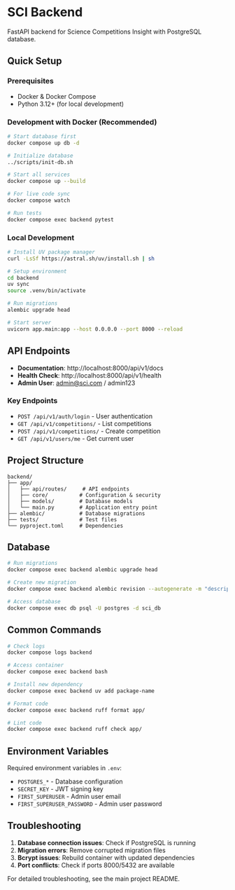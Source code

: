 # SCI Backend

FastAPI backend for Science Competitions Insight with PostgreSQL database.

## Quick Setup

### Prerequisites
- Docker & Docker Compose
- Python 3.12+ (for local development)

### Development with Docker (Recommended)

```bash
# Start database first
docker compose up db -d

# Initialize database
../scripts/init-db.sh

# Start all services
docker compose up --build

# For live code sync
docker compose watch

# Run tests
docker compose exec backend pytest
```

### Local Development

```bash
# Install UV package manager
curl -LsSf https://astral.sh/uv/install.sh | sh

# Setup environment
cd backend
uv sync
source .venv/bin/activate

# Run migrations
alembic upgrade head

# Start server
uvicorn app.main:app --host 0.0.0.0 --port 8000 --reload
```

## API Endpoints

- **Documentation**: http://localhost:8000/api/v1/docs
- **Health Check**: http://localhost:8000/api/v1/health
- **Admin User**: admin@sci.com / admin123

### Key Endpoints

- `POST /api/v1/auth/login` - User authentication
- `GET /api/v1/competitions/` - List competitions
- `POST /api/v1/competitions/` - Create competition
- `GET /api/v1/users/me` - Get current user

## Project Structure

```
backend/
├── app/
│   ├── api/routes/     # API endpoints
│   ├── core/          # Configuration & security
│   ├── models/        # Database models
│   └── main.py        # Application entry point
├── alembic/           # Database migrations
├── tests/             # Test files
└── pyproject.toml     # Dependencies
```

## Database

```bash
# Run migrations
docker compose exec backend alembic upgrade head

# Create new migration
docker compose exec backend alembic revision --autogenerate -m "description"

# Access database
docker compose exec db psql -U postgres -d sci_db
```

## Common Commands

```bash
# Check logs
docker compose logs backend

# Access container
docker compose exec backend bash

# Install new dependency
docker compose exec backend uv add package-name

# Format code
docker compose exec backend ruff format app/

# Lint code
docker compose exec backend ruff check app/
```

## Environment Variables

Required environment variables in `.env`:
- `POSTGRES_*` - Database configuration
- `SECRET_KEY` - JWT signing key
- `FIRST_SUPERUSER` - Admin user email
- `FIRST_SUPERUSER_PASSWORD` - Admin user password

## Troubleshooting

1. **Database connection issues**: Check if PostgreSQL is running
2. **Migration errors**: Remove corrupted migration files
3. **Bcrypt issues**: Rebuild container with updated dependencies
4. **Port conflicts**: Check if ports 8000/5432 are available

For detailed troubleshooting, see the main project README.
